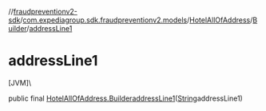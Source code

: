 //[fraudpreventionv2-sdk](../../../../index.md)/[com.expediagroup.sdk.fraudpreventionv2.models](../../index.md)/[HotelAllOfAddress](../index.md)/[Builder](index.md)/[addressLine1](address-line1.md)

# addressLine1

[JVM]\

public final [HotelAllOfAddress.Builder](index.md)[addressLine1](address-line1.md)([String](https://docs.oracle.com/javase/8/docs/api/java/lang/String.html)addressLine1)
